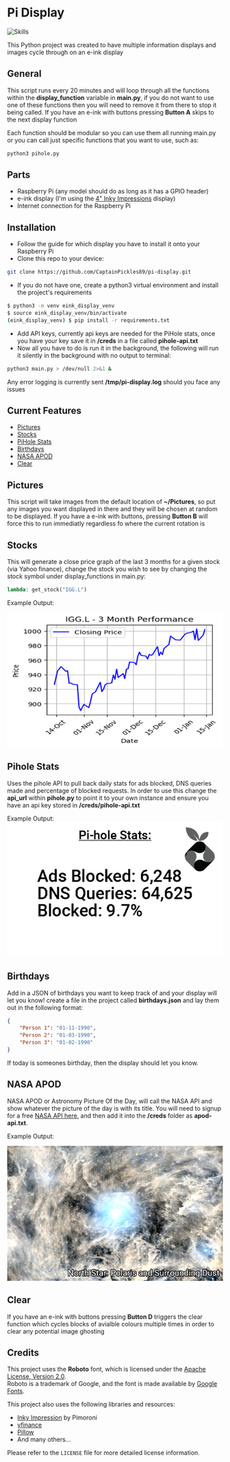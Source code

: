 #  Pi Display 
![Skills](https://skills-icons.vercel.app/api/icons?i=raspberrypi,python)

This Python project was created to have multiple information displays and images cycle through on an e-ink display

## General

This script runs every 20 minutes and will loop through all the functions within the __display_function__ variable in __main.py__, if you do not want to use one of these functions then you will need to remove it from there to stop it being called. If you have an e-ink with buttons pressing __Button A__ skips to the next display function

Each function should be modular so you can use them all running main.py or you can call just specific functions that you want to use, such as:
```md
python3 pihole.py
```
## Parts
 - Raspberry Pi (any model should do as long as it has a GPIO header)
 - e-ink display (I'm using the [4" Inky Impressions](https://shop.pimoroni.com/products/inky-impression-4?variant=39599238807635) display)
 - Internet connection for the Raspberry Pi

## Installation
- Follow the guide for which display you have to install it onto your Raspberry Pi
- Clone this repo to your device:
```bash
git clone https://github.com/CaptainPickles89/pi-display.git
```
- If you do not have one, create a python3 virtual environment and install the project's requirements
```bash
$ python3 -m venv eink_display_venv
$ source eink_display_venv/bin/activate
(eink_display_venv) $ pip install -r requirements.txt
```
- Add API keys, currently api keys are needed for the PiHole stats, once you have your key save it in __/creds__ in a file called __pihole-api.txt__
- Now all you have to do is run it in the background, the following will run it silently in the background with no output to terminal:
```bash
python3 main.py > /dev/null 2>&1 & 
```

Any error logging is currently sent __/tmp/pi-display.log__ should you face any issues

## Current Features
 - [Pictures](#pictures)
 - [Stocks](#stocks)
 - [PiHole Stats](#pihole-stats)
 - [Birthdays](#birthdays)
 - [NASA APOD](#nasa-apod)
 - [Clear](#clear)

## Pictures

This script will take images from the default location of __~/Pictures__, so put any images you want displayed in there and they will be chosen at random to be displayed. If you have a e-ink with buttons, pressing __Button B__ will force this to run immediatly regardless fo where the current rotation is

## Stocks

This will generate a close price graph of the last 3 months for a given stock (via Yahoo finance), change the stock you wish to see by changing the stock symbol under display_functions in main.py:
```python
lambda: get_stock("IGG.L")
```
Example Output:

![IGG.L Stock Example](/docs/stock_example.png)

## Pihole Stats

Uses the pihole API to pull back daily stats for ads blocked, DNS queries made and percentage of blocked requests. In order to use this change the __api_url__ within __pihole.py__ to point it to your own instance and ensure you have an api key stored in __/creds/pihole-api.txt__

Example Output:
![Pihole Stats](/docs/pihole_example.png)

## Birthdays

Add in a JSON of birthdays you want to keep track of and your display will let you know! create a file in the project called __birthdays.json__ and lay them out in the following format:
```json
{
    "Person 1": "01-11-1990",
    "Person 2": "01-03-1990",
    "Person 3": "01-02-1990"
}
```
If today is someones birthday, then the display should let you know.

## NASA APOD

NASA APOD or Astronomy Picture Of the Day, will call the NASA API and show whatever the picture of the day is with its title. You will need to signup for a free [NASA API here](https://api.nasa.gov/), and then add it into the __/creds__ folder as __apod-api.txt__.

Example Output:

![APOD Example](/docs/apod_example.png)

## Clear
If you have an e-ink with buttons pressing __Button D__ triggers the clear function which cycles blocks of avialble colours multiple times in order to clear any potential image ghosting

## Credits

This project uses the **Roboto** font, which is licensed under the [Apache License, Version 2.0](https://www.apache.org/licenses/LICENSE-2.0).  
Roboto is a trademark of Google, and the font is made available by [Google Fonts](https://fonts.google.com/).

This project also uses the following libraries and resources:

- [Inky Impression](https://github.com/pimoroni/inky) by Pimoroni
- [yfinance](https://pypi.org/project/yfinance/)
- [Pillow](https://pillow.readthedocs.io/)
- And many others...

Please refer to the `LICENSE` file for more detailed license information.
